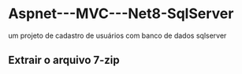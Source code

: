 # Aspnet---MVC---Net8-SqlServer
um projeto de cadastro de usuários com banco de dados sqlserver


## Extrair o arquivo 7-zip
